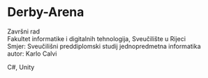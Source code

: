 # Derby-Arena
Završni rad \
Fakultet informatike i digitalnih tehnologija, Sveučilište u Rijeci \
Smjer: Sveučilišni preddiplomski studij jednopredmetna informatika \
autor: Karlo Calvi

C#, Unity
